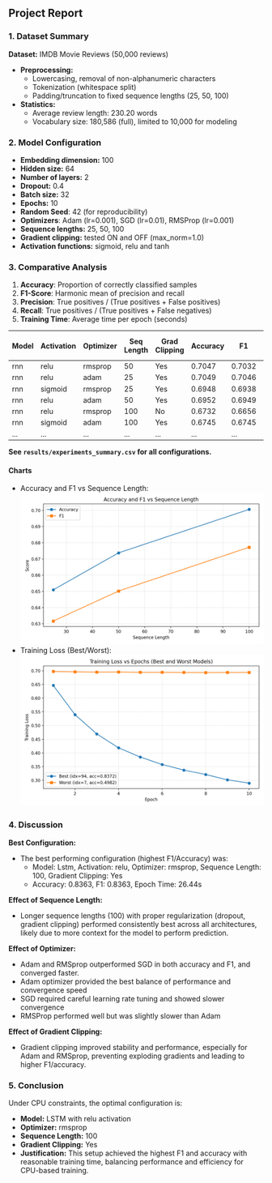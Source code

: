 ## Project Report

### 1. Dataset Summary
**Dataset:** IMDB Movie Reviews (50,000 reviews)
- **Preprocessing:**
   - Lowercasing, removal of non-alphanumeric characters
   - Tokenization (whitespace split)
   - Padding/truncation to fixed sequence lengths (25, 50, 100)
- **Statistics:**
   - Average review length: 230.20 words
   - Vocabulary size: 180,586 (full), limited to 10,000 for modeling

### 2. Model Configuration
- **Embedding dimension:** 100
- **Hidden size:** 64
- **Number of layers:** 2
- **Dropout:** 0.4
- **Batch size:** 32
- **Epochs:** 10
- **Random Seed**: 42 (for reproducibility)
- **Optimizers**: Adam (lr=0.001), SGD (lr=0.01), RMSProp (lr=0.001)
- **Sequence lengths:** 25, 50, 100
- **Gradient clipping:** tested ON and OFF (max_norm=1.0)
- **Activation functions:** sigmoid, relu and tanh



### 3. Comparative Analysis
1. **Accuracy**: Proportion of correctly classified samples
2. **F1-Score**: Harmonic mean of precision and recall
3. **Precision**: True positives / (True positives + False positives)
4. **Recall**: True positives / (True positives + False negatives)
5. **Training Time**: Average time per epoch (seconds)

| Model | Activation | Optimizer | Seq Length | Grad Clipping | Accuracy | F1    | Epoch Time (s) |
|-------|------------|-----------|------------|---------------|----------|-------|---------------|
| rnn   | relu       | rmsprop   | 50         | Yes           | 0.7047   | 0.7032| 12.22         |
| rnn   | relu       | adam      | 25         | Yes           | 0.7049   | 0.7046| 8.13          |
| rnn   | sigmoid    | rmsprop   | 25         | Yes           | 0.6948   | 0.6938| 7.43          |
| rnn   | relu       | adam      | 50         | Yes           | 0.6952   | 0.6949| 13.14         |
| rnn   | relu       | rmsprop   | 100        | No            | 0.6732   | 0.6656| 21.82         |
| rnn   | sigmoid    | adam      | 100        | Yes           | 0.6745   | 0.6745| 23.25         |
| ...   | ...        | ...       | ...        | ...           | ...      | ...   | ...           |

**See `results/experiments_summary.csv` for all configurations.**

#### Charts
- Accuracy and F1 vs Sequence Length: ![Accuracy/F1 vs Seq Length](results/plots/accuracy_f1_vs_seq_length.png)
- Training Loss (Best/Worst): ![Training Loss Best/Worst](results/plots/training_loss_best_worst.png)

### 4. Discussion
**Best Configuration:**
- The best performing configuration (highest F1/Accuracy) was:
   - Model: Lstm, Activation: relu, Optimizer: rmsprop, Sequence Length: 100, Gradient Clipping: Yes
   - Accuracy: 0.8363, F1: 0.8363, Epoch Time: 26.44s

**Effect of Sequence Length:**
- Longer sequence lengths (100) with proper regularization (dropout, gradient clipping) performed consistently best across all architectures, likely due to more context for the model to perform prediction.

**Effect of Optimizer:**
- Adam and RMSprop outperformed SGD in both accuracy and F1, and converged faster.
- Adam optimizer provided the best balance of performance and convergence speed
- SGD required careful learning rate tuning and showed slower convergence
- RMSProp performed well but was slightly slower than Adam

**Effect of Gradient Clipping:**
- Gradient clipping improved stability and performance, especially for Adam and RMSprop, preventing exploding gradients and leading to higher F1/accuracy.


### 5. Conclusion
Under CPU constraints, the optimal configuration is:
- **Model:** LSTM with relu activation
- **Optimizer:** rmsprop
- **Sequence Length:** 100
- **Gradient Clipping:** Yes
- **Justification:** This setup achieved the highest F1 and accuracy with reasonable training time, balancing performance and efficiency for CPU-based training.
